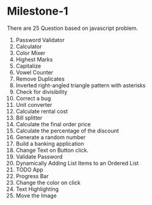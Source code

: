 # Milestone-1
There are 25 Question based on javascript problem.
1. Password Validator
3. Calculator
4. Color Mixer
5. Highest Marks
6. Capitalize
7. Vowel Counter
8. Remove Duplicates
9. Inverted right-angled triangle pattern with asterisks
10. Check for divisibility
11. Correct a bug
12. Unit converter
13. Calculate rental cost
14. Bill splitter
15. Calculate the final order price
16. Calculate the percentage of the discount
17. Generate a random number
18. Build a banking application
19. Change Text on Button click.
20. Validate Password
21. Dynamically Adding List Items to an Ordered List
22. TODO App
23. Progress Bar
24. Change the color on click
25. Text Highlighting
26. Move the Image
